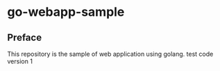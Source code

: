 # go-webapp-sample



## Preface
This repository is the sample of web application using golang.
test code version 1
